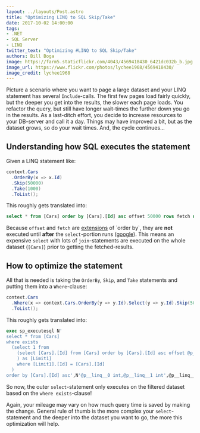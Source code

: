 ```yaml
---
layout: ../layouts/Post.astro
title: "Optimizing LINQ to SQL Skip/Take"
date: 2017-10-02 14:00:00
tags:
- .NET
- SQL Server
- LINQ
twitter_text: "Optimizing #LINQ to SQL Skip/Take"
authors: Bill Boga
image: https://farm5.staticflickr.com/4043/4569418430_6421dc032b_b.jpg
image_url: https://www.flickr.com/photos/lychee1968/4569418430/
image_credit: lychee1968
---
```


Picture a scenario where you want to page a large dataset and your LINQ statement has several `Include`-calls. The first few pages load fairly quickly, but the deeper you get into the results, the slower each page loads. You refactor the query, but still have longer wait-times the further down you go in the results. As a last-ditch effort, you decide to increase resources to your DB-server and call it a day. Things may have improved a bit, but as the dataset grows, so do your wait times. And, the cycle continues...

## Understanding how SQL executes the statement

Given a LINQ statement like:

```csharp
context.Cars
  .OrderBy(x => x.Id)
  .Skip(50000)
  .Take(1000)
  .ToList();
```

This roughly gets translated into:

```sql
select * from [Cars] order by [Cars].[Id] asc offset 50000 rows fetch next 1000 rows only;
```

Because `offset` and `fetch` are [extensions](https://technet.microsoft.com/en-us/library/gg699618(v=sql.110).aspx) of `order by`, they are **not** executed until **after** the `select`-portion runs ([google](https://www.google.com/search?q=mssql+execution+order)). This means an expensive `select` with lots of `join`-statements are executed on the whole dataset (`[Cars]`) prior to getting the fetched-results.

## How to optimize the statement

All that is needed is taking the `OrderBy`, `Skip`, and `Take` statements and putting them into a `Where`-clause:

```csharp
context.Cars
  .Where(x => context.Cars.OrderBy(y => y.Id).Select(y => y.Id).Skip(50000).Take(1000).Contains(x.Id))
  .ToList();
```

This roughly gets translated into:

```sql
exec sp_executesql N'
select * from [Cars]
where exists
  (select 1 from
    (select [Cars].[Id] from [Cars] order by [Cars].[Id] asc offset @p__linq__0 rows fetch next @p__linq__1 rows only
    ) as [Limit1]
    where [Limit1].[Id] = [Cars].[Id]
  )
order by [Cars].[Id] asc',N'@p__linq__0 int,@p__linq__1 int',@p__linq__0=50000,@p__linq__1=1000
```

So now, the outer `select`-statement only executes on the filtered dataset based on the `where exists`-clause!

Again, your mileage may vary on how much query time is saved by making the change. General rule of thumb is the more complex your `select`-statement and the deeper into the dataset you want to go, the more this optimization will help.
